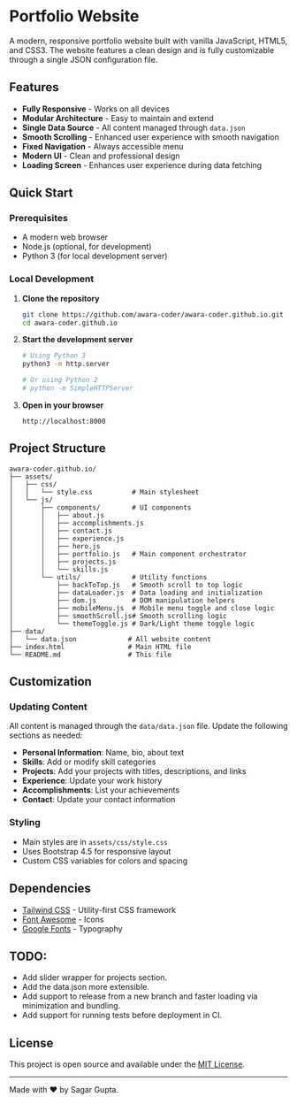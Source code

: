 # Portfolio Website

A modern, responsive portfolio website built with vanilla JavaScript, HTML5, and CSS3. The website features a clean design and is fully customizable through a single JSON configuration file.

## Features

- **Fully Responsive** - Works on all devices
- **Modular Architecture** - Easy to maintain and extend
- **Single Data Source** - All content managed through `data.json`
- **Smooth Scrolling** - Enhanced user experience with smooth navigation
- **Fixed Navigation** - Always accessible menu
- **Modern UI** - Clean and professional design
- **Loading Screen** - Enhances user experience during data fetching

## Quick Start

### Prerequisites
- A modern web browser
- Node.js (optional, for development)
- Python 3 (for local development server)

### Local Development

1. **Clone the repository**
   ```bash
   git clone https://github.com/awara-coder/awara-coder.github.io.git
   cd awara-coder.github.io
   ```

2. **Start the development server**
   ```bash
   # Using Python 3
   python3 -m http.server
   
   # Or using Python 2
   # python -m SimpleHTTPServer
   ```

3. **Open in your browser**
   ```
   http://localhost:8000
   ```

## Project Structure

```
awara-coder.github.io/
├── assets/
│   ├── css/
│   │   └── style.css          # Main stylesheet
│   └── js/
│       ├── components/        # UI components
│       │   ├── about.js
│       │   ├── accomplishments.js
│       │   ├── contact.js
│       │   ├── experience.js
│       │   ├── hero.js
│       │   ├── portfolio.js   # Main component orchestrator
│       │   ├── projects.js
│       │   └── skills.js
│       └── utils/             # Utility functions
│           ├── backToTop.js   # Smooth scroll to top logic
│           ├── dataLoader.js  # Data loading and initialization
│           ├── dom.js         # DOM manipulation helpers
│           ├── mobileMenu.js  # Mobile menu toggle and close logic
│           ├── smoothScroll.js# Smooth scrolling logic
│           └── themeToggle.js # Dark/Light theme toggle logic
├── data/
│   └── data.json             # All website content
├── index.html                # Main HTML file
└── README.md                 # This file
```

## Customization

### Updating Content
All content is managed through the `data/data.json` file. Update the following sections as needed:

- **Personal Information**: Name, bio, about text
- **Skills**: Add or modify skill categories
- **Projects**: Add your projects with titles, descriptions, and links
- **Experience**: Update your work history
- **Accomplishments**: List your achievements
- **Contact**: Update your contact information

### Styling
- Main styles are in `assets/css/style.css`
- Uses Bootstrap 4.5 for responsive layout
- Custom CSS variables for colors and spacing

## Dependencies

- [Tailwind CSS](https://tailwindcss.com/) - Utility-first CSS framework
- [Font Awesome](https://fontawesome.com/) - Icons
- [Google Fonts](https://fonts.google.com/) - Typography

## TODO:
- Add slider wrapper for projects section.
- Add the data.json more extensible.
- Add support to release from a new branch and faster loading via minimization and bundling.
- Add support for running tests before deployment in CI.


## License

This project is open source and available under the [MIT License](LICENSE).

---

Made with ❤️ by Sagar Gupta.

